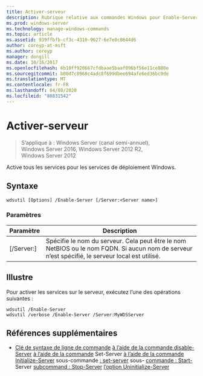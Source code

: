 ```yaml
---
title: Activer-serveur
description: Rubrique relative aux commandes Windows pour Enable-Server, qui active tous les services pour les services de déploiement Windows.
ms.prod: windows-server
ms.technology: manage-windows-commands
ms.topic: article
ms.assetid: 939ffbfb-cf3c-4310-9627-6e7e0c0644d6
author: coreyp-at-msft
ms.author: coreyp
manager: dongill
ms.date: 10/16/2017
ms.openlocfilehash: 6b10ff920667cfdbaae5baaf096bf56e11ce880e
ms.sourcegitcommit: b00d7c8968c4adc8f699dbee694afe6ed36bc9de
ms.translationtype: MT
ms.contentlocale: fr-FR
ms.lasthandoff: 04/08/2020
ms.locfileid: "80831542"
---
```

# <a name="enable-server"></a>Activer-serveur

>S’applique à : Windows Server (canal semi-annuel), Windows Server 2016, Windows Server 2012 R2, Windows Server 2012

Active tous les services pour les services de déploiement Windows.

## <a name="syntax"></a>Syntaxe
```
wdsutil [Options] /Enable-Server [/Server:<Server name>]
```
### <a name="parameters"></a>Paramètres
|Paramètre|Description|
|-------|--------|
|[/Server:<Server name>]|Spécifie le nom du serveur. Cela peut être le nom NetBIOS ou le nom FQDN. Si aucun nom de serveur n’est spécifié, le serveur local est utilisé.|
## <a name="examples"></a><a name=BKMK_examples></a>Illustre
Pour activer les services sur le serveur, exécutez l’une des opérations suivantes :
```
wdsutil /Enable-Server
wdsutil /verbose /Enable-Server /Server:MyWDSServer
```
## <a name="additional-references"></a>Références supplémentaires
- [Clé de syntaxe de ligne de commande](command-line-syntax-key.md)
[à l’aide de la commande disable-Server](using-the-disable-server-command.md)
[à l’aide de la commande](using-the-get-server-command.md) Set-Server
[à l’aide de la commande Initialize-Server](using-the-initialize-server-command.md)
sous-commande [: set-server](subcommand-set-server.md)
sous- [commande : Start-](subcommand-start-server.md) Server
[subcommand : Stop-Server](subcommand-stop-server.md)
[l’option Uninitialize-Server](the-uninitialize-server-option.md)
